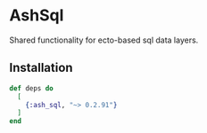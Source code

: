 # AshSql

Shared functionality for ecto-based sql data layers.

## Installation

```elixir
def deps do
  [
    {:ash_sql, "~> 0.2.91"}
  ]
end
```
